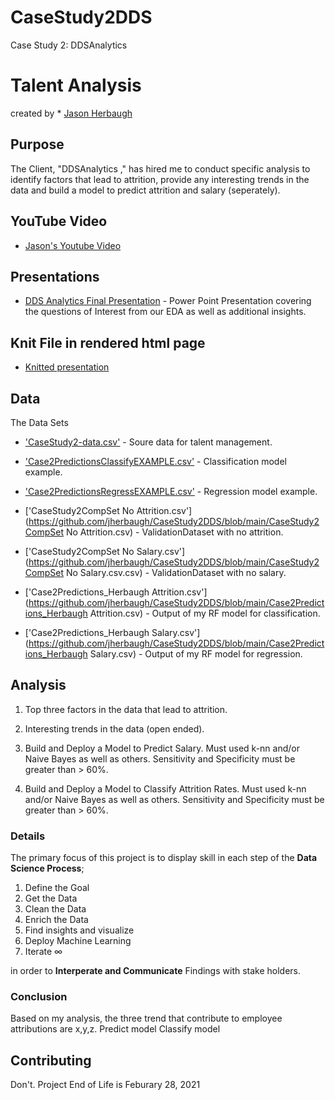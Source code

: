 # CaseStudy2DDS
Case Study 2: DDSAnalytics 

# Talent Analysis 

created by * [Jason Herbaugh](https://github.com/jherbaugh) 

## Purpose

The Client, "DDSAnalytics ," has hired me to conduct specific analysis to identify factors that lead to attrition, provide any interesting trends in the data and build a model to predict attrition and salary (seperately).

## YouTube Video
* [Jason's Youtube Video](https://www.youtube.com/watch?v=pkeAmR0H_j8) 


## Presentations

* [DDS Analytics Final Presentation](https://github.com/jherbaugh/CaseStudy2DDS/blob/main/DDS%20Analytics%20Presentation.pptx) - Power Point Presentation covering the questions of Interest from our EDA as well as additional insights.

## Knit File in rendered html page

* [Knitted presentation](https://github.com/jherbaugh/CaseStudy2DDS/blob/main/EDA_Final.html)

## Data
The Data Sets

* ['CaseStudy2-data.csv'](https://github.com/jherbaugh/CaseStudy2DDS/blob/main/main/CaseStudy2-data.csv) - Soure data for talent management.

* ['Case2PredictionsClassifyEXAMPLE.csv'](https://github.com/jherbaugh/CaseStudy2DDS/blob/main/Case2PredictionsClassifyEXAMPLE.csv) - Classification model example.
* ['Case2PredictionsRegressEXAMPLE.csv'](https://github.com/jherbaugh/CaseStudy2DDS/blob/main/Case2PredictionsRegressEXAMPLE.csv) - Regression model example.

* ['CaseStudy2CompSet No Attrition.csv'](https://github.com/jherbaugh/CaseStudy2DDS/blob/main/CaseStudy2CompSet No Attrition.csv) - ValidationDataset with no attrition.
* ['CaseStudy2CompSet No Salary.csv'](https://github.com/jherbaugh/CaseStudy2DDS/blob/main/CaseStudy2CompSet No Salary.csv.csv) - ValidationDataset with no salary.

* ['Case2Predictions_Herbaugh Attrition.csv'](https://github.com/jherbaugh/CaseStudy2DDS/blob/main/Case2Predictions_Herbaugh Attrition.csv) - Output of my RF model for classification.
* ['Case2Predictions_Herbaugh Salary.csv'](https://github.com/jherbaugh/CaseStudy2DDS/blob/main/Case2Predictions_Herbaugh Salary.csv) - Output of my RF model for regression.

## Analysis

1. Top three factors in the data that lead to attrition.

2. Interesting trends in the data (open ended).  

3.  Build and Deploy a Model to Predict Salary. Must used k-nn and/or Naive Bayes as well as others.  Sensitivity and Specificity must be greater than > 60%.

4.  Build and Deploy a Model to Classify Attrition Rates. Must used k-nn and/or Naive Bayes as well as others. Sensitivity and Specificity must be greater than > 60%.
    

### Details 
The primary focus of this project is to display skill in each step of the **Data Science Process**; 
1. Define the Goal 
2. Get the Data 
3. Clean the Data
4. Enrich the Data
5. Find insights and visualize
6. Deploy Machine Learning
7. Iterate ∞

in order to **Interperate and Communicate** Findings with stake holders. 

### Conclusion
Based on my analysis, the three trend that contribute to employee attributions are x,y,z. 
Predict model
Classify model



## Contributing

Don't. Project End of Life is Feburary 28, 2021

